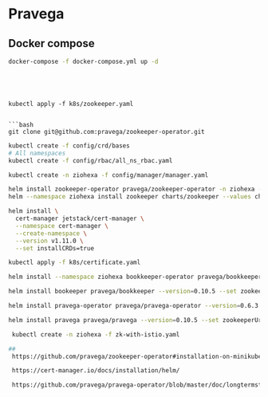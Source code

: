 # Pravega

## Docker compose

```bash
docker-compose -f docker-compose.yml up -d
```
```




kubectl apply -f k8s/zookeeper.yaml


```bash
git clone git@github.com:pravega/zookeeper-operator.git
```


```bash
kubectl create -f config/crd/bases
# All namespaces
kubectl create -f config/rbac/all_ns_rbac.yaml
```


```bash
kubectl create -n ziohexa -f config/manager/manager.yaml

helm install zookeeper-operator pravega/zookeeper-operator -n ziohexa --version=0.2.15
helm --namespace ziohexa install zookeeper charts/zookeeper --values charts/zookeeper/values/minikube.yaml

helm install \
  cert-manager jetstack/cert-manager \
  --namespace cert-manager \
  --create-namespace \
  --version v1.11.0 \
  --set installCRDs=true

kubectl apply -f k8s/certificate.yaml 

helm install --namespace ziohexa bookkeeper-operator pravega/bookkeeper-operator --version=0.2.4 --set webhookCert.certName=selfsigned-cert-bk --set webhookCert.secretName=selfsigned-cert-tls-bk

helm install bookeeper pravega/bookkeeper --version=0.10.5 --set zookeeperUri=zookeeper-client:2181 --set pravegaClusterName=PRAVEGA_CLUSTER_NAME -n default

helm install pravega-operator pravega/pravega-operator --version=0.6.3 --set webhookCert.certName=selfsigned-cert-pv --set webhookCert.secretName=selfsigned-cert-tls-pv

helm install pravega pravega/pravega --version=0.10.5 --set zookeeperUri=zookeeper-client:2181 --set bookkeeperUri=bookkeeper-bookie-headless:3181 --set storage.longtermStorage.filesystem.pvc=pravega-tier2

 kubectl create -n ziohexa -f zk-with-istio.yaml

## 
 https://github.com/pravega/zookeeper-operator#installation-on-minikube

 https://cert-manager.io/docs/installation/helm/

 https://github.com/pravega/pravega-operator/blob/master/doc/longtermstorage.md#use-nfs-as-longtermstorage